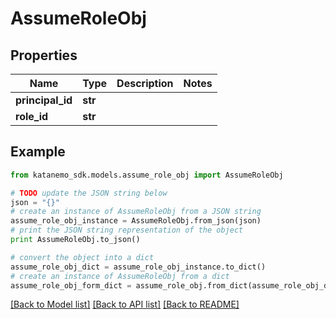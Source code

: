 # AssumeRoleObj


## Properties
Name | Type | Description | Notes
------------ | ------------- | ------------- | -------------
**principal_id** | **str** |  | 
**role_id** | **str** |  | 

## Example

```python
from katanemo_sdk.models.assume_role_obj import AssumeRoleObj

# TODO update the JSON string below
json = "{}"
# create an instance of AssumeRoleObj from a JSON string
assume_role_obj_instance = AssumeRoleObj.from_json(json)
# print the JSON string representation of the object
print AssumeRoleObj.to_json()

# convert the object into a dict
assume_role_obj_dict = assume_role_obj_instance.to_dict()
# create an instance of AssumeRoleObj from a dict
assume_role_obj_form_dict = assume_role_obj.from_dict(assume_role_obj_dict)
```
[[Back to Model list]](../README.md#documentation-for-models) [[Back to API list]](../README.md#documentation-for-api-endpoints) [[Back to README]](../README.md)


